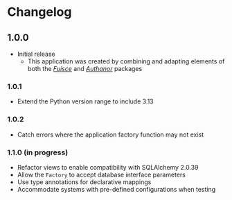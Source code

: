 # Changelog


## 1.0.0

- Initial release
  - This application was created by combining and adapting elements of both the [_Fuisce_](https://github.com/mitchnegus/fuisce/blob/main/CHANGELOG.md) and [_Authanor_](https://github.com/mitchnegus/authanor/blob/main/CHANGELOG.md) packages

### 1.0.1

- Extend the Python version range to include 3.13

### 1.0.2

- Catch errors where the application factory function may not exist

### 1.1.0 (in progress)

- Refactor views to enable compatibility with SQLAlchemy 2.0.39
- Allow the `Factory` to accept database interface parameters
- Use type annotations for declarative mappings
- Accommodate systems with pre-defined configurations when testing

